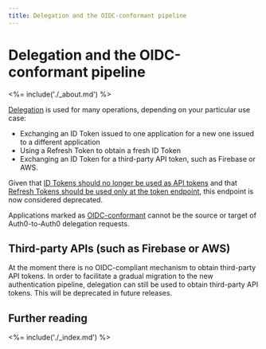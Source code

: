 ```yaml
---
title: Delegation and the OIDC-conformant pipeline
---
```


# Delegation and the OIDC-conformant pipeline

<%= include('./_about.md') %>

[Delegation](/api/authentication#delegation) is used for many operations, depending on your particular use case:

* Exchanging an ID Token issued to one application for a new one issued to a different application
* Using a Refresh Token to obtain a fresh ID Token
* Exchanging an ID Token for a third-party API token, such as Firebase or AWS.

Given that [ID Tokens should no longer be used as API tokens](/api-auth/tutorials/adoption/api-tokens) and that [Refresh Tokens should be used only at the token endpoint](/api-auth/tutorials/adoption/refresh-tokens), this endpoint is now considered deprecated.

Applications marked as [OIDC-conformant](/api-auth/tutorials/adoption/oidc-conformant) cannot be the source or target of Auth0-to-Auth0 delegation requests.

## Third-party APIs (such as Firebase or AWS)

At the moment there is no OIDC-compliant mechanism to obtain third-party API tokens.
In order to facilitate a gradual migration to the new authentication pipeline, delegation can still be used to obtain third-party API tokens.
This will be deprecated in future releases.

## Further reading

<%= include('./_index.md') %>
